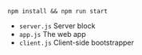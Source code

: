`npm install && npm run start`

- `server.js` Server block
- `app.js` The web app
- `client.js` Client-side bootstrapper

